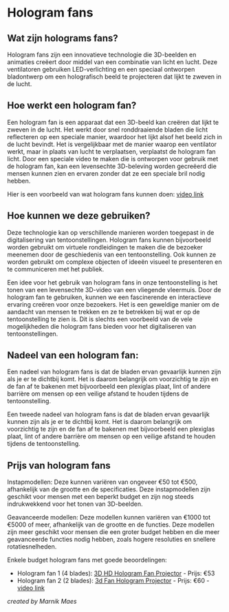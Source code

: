 # Hologram fans

## Wat zijn holograms fans?
Hologram fans zijn een innovatieve technologie die 3D-beelden en animaties creëert door middel van een combinatie van licht en lucht. Deze ventilatoren gebruiken LED-verlichting en een speciaal ontworpen bladontwerp om een holografisch beeld te projecteren dat lijkt te zweven in de lucht.

## Hoe werkt een hologram fan? 
Een hologram fan is een apparaat dat een 3D-beeld kan creëren dat lijkt te zweven in de lucht. Het werkt door snel ronddraaiende bladen die licht reflecteren op een speciale manier, waardoor het lijkt alsof het beeld zich in de lucht bevindt. Het is vergelijkbaar met de manier waarop een ventilator werkt, maar in plaats van lucht te verplaatsen, verplaatst de hologram fan licht. Door een speciale video te maken die is ontworpen voor gebruik met de hologram fan, kan een levensechte 3D-beleving worden gecreëerd die mensen kunnen zien en ervaren zonder dat ze een speciale bril nodig hebben.

Hier is een voorbeeld van wat hologram fans kunnen doen: [video link](https://www.youtube.com/watch?v=ul5MUpXruRs)

## Hoe kunnen we deze gebruiken? 
Deze technologie kan op verschillende manieren worden toegepast in de digitalisering van tentoonstellingen. Hologram fans kunnen bijvoorbeeld worden gebruikt om virtuele rondleidingen te maken die de bezoeker meenemen door de geschiedenis van een tentoonstelling. Ook kunnen ze worden gebruikt om complexe objecten of ideeën visueel te presenteren en te communiceren met het publiek.

Een idee voor het gebruik van hologram fans in onze tentoonstelling is het tonen van een levensechte 3D-video van een vliegende vleermuis. Door de hologram fan te gebruiken, kunnen we een fascinerende en interactieve ervaring creëren voor onze bezoekers. Het is een geweldige manier om de aandacht van mensen te trekken en ze te betrekken bij wat er op de tentoonstelling te zien is. Dit is slechts een voorbeeld van de vele mogelijkheden die hologram fans bieden voor het digitaliseren van tentoonstellingen. 

## Nadeel van een hologram fan: 
Een nadeel van hologram fans is dat de bladen ervan gevaarlijk kunnen zijn als je er te dichtbij komt. Het is daarom belangrijk om voorzichtig te zijn en de fan af te bakenen met bijvoorbeeld een plexiglas plaat, lint of andere barrière om mensen op een veilige afstand te houden tijdens de tentoonstelling.

Een tweede nadeel van hologram fans is dat de bladen ervan gevaarlijk kunnen zijn als je er te dichtbij komt. Het is daarom belangrijk om voorzichtig te zijn en de fan af te bakenen met bijvoorbeeld een plexiglas plaat, lint of andere barrière om mensen op een veilige afstand te houden tijdens de tentoonstelling.
## Prijs van hologram fans
Instapmodellen: Deze kunnen variëren van ongeveer €50 tot €500, afhankelijk van de grootte en de specificaties. Deze instapmodellen zijn geschikt voor mensen met een beperkt budget en zijn nog steeds indrukwekkend voor het tonen van 3D-beelden.

Geavanceerde modellen: Deze modellen kunnen variëren van €1000 tot €5000 of meer, afhankelijk van de grootte en de functies. Deze modellen zijn meer geschikt voor mensen die een groter budget hebben en die meer geavanceerde functies nodig hebben, zoals hogere resoluties en snellere rotatiesnelheden.

Enkele budget hologram fans met goede beoordelingen: 
* Hologram fan 1 (4 blades): [3D HD Hologram Fan Projector](https://www.aliexpress.com/item/1005004524022989.html?spm=a2g0o.productlist.main.21.7c035de2plsIep&algo_pvid=12eb691b-fa80-4c40-a06c-b6304eca4869&algo_exp_id=12eb691b-fa80-4c40-a06c-b6304eca4869-10&pdp_npi=3%40dis%21EUR%2197.56%2152.88%21%21%21%21%21%402145277316832825302273448d07b5%2112000029469442959%21sea%21BE%210&curPageLogUid=5joOfegM3vpj) - Prijs: €53
* Hologram fan 2 (2 blades): [3d Fan Hologram Projector](https://www.aliexpress.com/item/1005002085354552.html?spm=a2g0o.order_list.0.0.21ef1802yHYjwh&aff_fcid=16a027929644458b8d6165aa31e45421-1683282721918-04995-_AMf4jp&tt=CPS_NORMAL&aff_fsk=_AMf4jp&aff_platform=portals-tool&sk=_AMf4jp&aff_trace_key=16a027929644458b8d6165aa31e45421-1683282721918-04995-_AMf4jp&terminal_id=b03e205cf78449cea206888f5b108078&afSmartRedirect=y) - Prijs: €60 - [video link](https://youtu.be/bT716nyK0AY)

*created by Marnik Maes*
